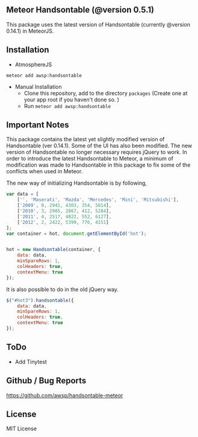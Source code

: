 ## Meteor Handsontable (@version 0.5.1)
This package uses the latest version of Handsontable (currently @version 0.14.1) in MeteorJS.


## Installation

- AtmosphereJS
```
meteor add awsp:handsontable
```

- Manual Installation
    - Clone this repository, add to the directory `packages` (Create one at your app root if you haven't done so. )
    - Run `meteor add awsp:handsontable`


## Important Notes
This package contains the latest yet slightly modified version of Handsontable (ver 0.14.1). Some of the UI has also been modified. 
The new version of Handsontable no longer necessary requires jQuery to work.
In order to introduce the latest Handsontable to Meteor,
a minimum of modification was made to Handsontable in this package to fix some of the conflicts when used in Meteor.


The new way of initializing Handsontable is by following,

```js
var data = [
    ['', 'Maserati', 'Mazda', 'Mercedes', 'Mini', 'Mitsubishi'],
    ['2009', 0, 2941, 4303, 354, 5814],
    ['2010', 3, 2905, 2867, 412, 5284],
    ['2011', 4, 2517, 4822, 552, 6127],
    ['2012', 2, 2422, 5399, 776, 4151]
];
var container = hot, document.getElementById('hot');


hot = new Handsontable(container, {
    data: data,
    minSpareRows: 1,
    colHeaders: true,
    contextMenu: true
});
```

It is also possible to do in the old jQuery way.
```js
$("#hot3").handsontable({
    data: data,
    minSpareRows: 1,
    colHeaders: true,
    contextMenu: true
});
```


## ToDo
- Add Tinytest



## Github / Bug Reports
https://github.com/awsp/handsontable-meteor



## License
MIT License
